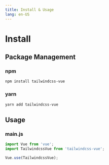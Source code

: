 ```yaml
---
title: Install & Usage
lang: en-US
---
```


# Install

## Package Management

### npm
``` sh
npm install tailwindcss-vue
```

### yarn
``` sh
yarn add tailwindcss-vue
```

## Usage

### main.js

``` js
import Vue from 'vue';
import TailwindcssVue from 'tailwindcss-vue';

Vue.use(TailwindcssVue);
```
